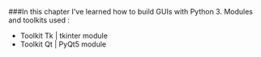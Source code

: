 ###In this chapter I've learned how to build GUIs with Python 3. Modules and toolkits used :
* Toolkit Tk | tkinter module 
* Toolkit Qt | PyQt5 module 